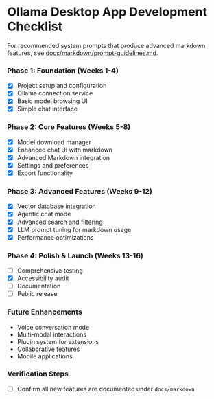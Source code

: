 # Ollama Desktop App Development Checklist

For recommended system prompts that produce advanced markdown features, see [docs/markdown/prompt-guidelines.md](docs/markdown/prompt-guidelines.md).

### Phase 1: Foundation (Weeks 1-4)

- [x] Project setup and configuration
- [x] Ollama connection service
- [x] Basic model browsing UI
- [x] Simple chat interface

### Phase 2: Core Features (Weeks 5-8)

- [x] Model download manager
- [x] Enhanced chat UI with markdown
- [x] Advanced Markdown integration
- [x] Settings and preferences
- [x] Export functionality

### Phase 3: Advanced Features (Weeks 9-12)

- [x] Vector database integration
- [x] Agentic chat mode
- [x] Advanced search and filtering
- [x] LLM prompt tuning for markdown usage
- [x] Performance optimizations

### Phase 4: Polish & Launch (Weeks 13-16)

- [ ] Comprehensive testing
- [x] Accessibility audit
- [ ] Documentation
- [ ] Public release

### Future Enhancements

- Voice conversation mode
- Multi-modal interactions
- Plugin system for extensions
- Collaborative features
- Mobile applications

### Verification Steps

- [ ] Confirm all new features are documented under `docs/markdown`
